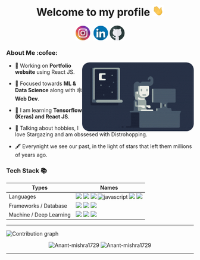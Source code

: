 <h1 align = "center">Welcome to my profile <img src = "static/wave.gif" alt = "" width = "30"/> 
</h1>
<!-- <h2>Reach me at... 📬</h2> -->
<div align = "center">
<a  href="https://instagram.com/anantmishra58" target="blank"><img align="center" src="static/instagram.png" alt="anantmishra58" height="40" width="40" /></a>&nbsp;
<a href="https://www.linkedin.com/in/anant-mishra-886912212" target="blank"><img align="center" src="static/linkedin.png" alt="amishra1729" height="40" width="40" /></a>
<a href="https://github.com/Anant-mishra1729" target="blank"><img align="center" src="static/github.png" alt="amishra1729" height="40" width="40" /></a>
 </div>

<h3> About Me :cofee:</h3>
<a href = "https://github.com/Anant-mishra1729"><img style="border-radius: 20px" src = "https://raw.githubusercontent.com/AVS1508/AVS1508/master/assets/Night-Coding.gif" align = "right" /></a>

- 👷 Working on **Portfolio website** using React JS. 

- 🌱 Focused towards **ML & Data Science** along with 🕸️ **Web Dev**.

- 📖 I am learning **Tensorflow (Keras) and React JS**.

- 🐧 Talking about hobbies, I love Stargazing and am obssesed with Distrohopping.

- 🖋️ Everynight we see our past, in the light of stars that left them millions of years ago.


<h3>Tech Stack 📚</h3>
<center>
 
|Types|Names|
|---|---|
|Languages|<img src = "https://img.shields.io/badge/C-00599C?style=for-the-badge&logo=c&logoColor=white">&nbsp;<img src = "https://img.shields.io/badge/C%2B%2B-00599C?style=for-the-badge&logo=c%2B%2B&logoColor=white">&nbsp;<img src = "https://img.shields.io/badge/Python-white?style=for-the-badge&logo=python&logoColor=blue">&nbsp;<img src="https://img.shields.io/badge/JavaScript-323330?style=for-the-badge&logo=javascript&logoColor=F7DF1E" alt="javascript"/>&nbsp;<img src ="https://img.shields.io/badge/HTML5-E34F26?style=for-the-badge&logo=html5&logoColor=white"/>&nbsp;<img src = "https://img.shields.io/badge/CSS3-1572B6?style=for-the-badge&logo=css3&logoColor=white"/>|
|Frameworks / Database|<img src = "https://img.shields.io/badge/React-20232A?style=for-the-badge&logo=react&logoColor=61DAFB"/>&nbsp;<img src = "https://img.shields.io/badge/Flask-000000?style=for-the-badge&logo=flask&logoColor=white"/>&nbsp;<img src = "https://img.shields.io/badge/MongoDB-white?style=for-the-badge&logo=mongodb&logoColor=green"/>|
|Machine / Deep Learning|<img src = "https://img.shields.io/badge/OpenCV-27338e?style=for-the-badge&logo=OpenCV&logoColor=white"/>&nbsp;<img src = "https://img.shields.io/badge/scikit_learn-F7931E?style=for-the-badge&logo=scikit-learn&logoColor=blue">&nbsp;<img src = "https://img.shields.io/badge/TensorFlow-FF6F00?style=for-the-badge&logo=tensorflow&logoColor=white"/>&nbsp;|
 
</center>

<hr/>
<img src = "https://activity-graph.herokuapp.com/graph?username=Anant-mishra1729&theme=nord&custom_title=Contribution%20Timeline&hide_border=true&radius=16" alt = "Contribution graph"/>
<p align = "center">
<img src="https://github-readme-stats.vercel.app/api?username=Anant-mishra1729&show_icons=true&theme=nord&hide_border=true" alt="Anant-mishra1729" width = "49%"/>
<img src="https://github-readme-streak-stats.herokuapp.com?user=Anant-mishra1729&theme=nord&hide_border=true&date_format=M%20j%5B%2C%20Y%5D" alt="Anant-mishra1729" width = "49%"/>
</p>
<hr/>
 

<!--  Credits -->
<!--  Icons -->
<!--  <a href="https://www.flaticon.com/free-icons/instagram" title="instagram icons">Instagram icons created by Freepik - Flaticon</a> -->
<!--  <a href="https://www.flaticon.com/free-icons/github" title="instagram icons">Instagram icons created by Freepik - Flaticon</a> -->
<!--  <a href="https://www.flaticon.com/free-icons/linkedln" title="instagram icons">Instagram icons created by Freepik - Flaticon</a> -->
